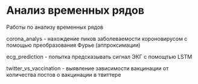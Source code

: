 # Анализ временных рядов 

Работы по анализу временных рядов

corona_analys - нахождение пиков заболеваемости короновирусом с помощью преобразования Фурье (аппроксимации)

ecg_prediction - попытка предсказывать сигнал ЭКГ с помощтью LSTM

twitter_vs_vaccination - выявление зависимости вакцинации от количества постов о вакцинации в твиттере
